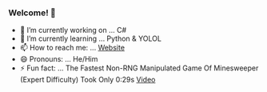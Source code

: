 ### Welcome! 👋


- 🔭 I’m currently working on ... C#
- 🌱 I’m currently learning ... Python & YOLOL
- 📫 How to reach me: ... [Website](www.nicholson.code)
- 😄 Pronouns: ... He/Him
- ⚡ Fun fact: ... The Fastest Non-RNG Manipulated Game Of Minesweeper (Expert Difficulty) Took Only 0:29s  [Video](https://www.youtube.com/watch?v=aKML1EbVCvY&t)

